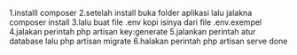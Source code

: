 1.installl composer 
2.setelah install buka folder aplikasi lalu jalakna composer install 
3.lalu buat file .env kopi isinya dari file .env.exempel
4.jalakan perintah php artisan key:generate
5.jalankan perintah atur database lalu php artisan migrate
6.halakan perintah php artisan serve 
done
